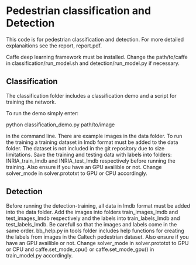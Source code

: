 # Pedestrian classification and Detection
This code is for pedestrian classification and detection. For more detailed explanaitions see the report, report.pdf. 

Caffe deep learning framework must be installed. Change the path/to/caffe in classification/run_model.sh and detection/run_model.py if necessary. 
 
 ## Classification
 The classification folder includes a classification demo and a script for training the network.

 To run the demo simply enter:

 python classification_demo.py path/to/image 

 in the command line. There are example images in the data folder. To run the training a training dataset in lmdb format must be added to the data folder. The dataset is not included in the git repository due to size limitations. Save the training and testing data with labels into folders: INRIA_train_lmdb and INRIA_test_lmdb respectively before running the training. Also ensure if you have an GPU availible or not. Change  solver_mode in solver.prototxt to GPU or CPU accordingly.

 ## Detection 

Before running the detection-training, all data in lmdb format must be added into the data folder. Add the images into folders train_images_lmdb and test_images_lmdb respectively and the labels into train_labels_lmdb and test_labels_lmdb. Be carefull so that the images and labels come in the same order. bb_help.py in tools folder includes help functions for creating the labels from images in the Caltech pedestrian dataset. Also ensure if you have an GPU availible or not. Change  solver_mode in solver.prototxt to GPU or CPU  and caffe.set_mode_cpu() or caffe.set_mode_gpu() in train_model.py accordingly.